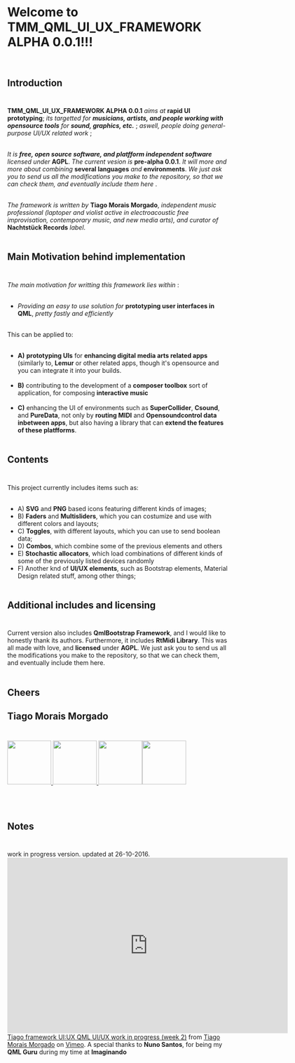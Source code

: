 # Welcome to **TMM_QML_UI_UX_FRAMEWORK ALPHA 0.0.1**!!! <br/><br/>

## Introduction <br/><br/>

**TMM_QML_UI_UX_FRAMEWORK ALPHA 0.0.1** *aims at* **rapid UI prototyping**; *its targetted for* ***musicians, artists, and people working with opensource tools*** *for* ***sound, graphics, etc.*** ; *aswell, people doing general-purpose UI/UX related work* ; <br/><br/>

*It is* ***free, open source software, and platfform independent software*** *licensed under* **AGPL**. *The current vesion is* **pre-alpha 0.0.1**. *It will more and more about combining* **several languages** *and* **environments**. *We just ask you to send us all the modifications you make to the repository, so that we can check them, and eventually include them here* . <br/><br/>

*The framework is written by* **Tiago Morais Morgado**, *independent music professional (laptoper and violist active in electroacoustic free improvisation, contemporary music, and new media arts), and curator of* **Nachtstück Records** *label*.<br/><br/>

## Main Motivation behind implementation <br/><br/>

*The main motivation for writting this framework lies within* : <br/><br/>

-	*Providing an easy to use solution for* **prototyping user interfaces in QML**, *pretty fastly and efficiently* <br/><br/>

This can be applied to: <br/><br/>

-	**A)** **prototyping UIs** for **enhancing digital media arts related apps** (similarly to, **Lemur** or other related apps, though it's opensource and you can integrate it into your builds. <br/><br/>
-	**B)** contributing to the development of a **composer toolbox** sort of application, for composing **interactive music**<br/><br/>
-	**C)** enhancing the UI of environments such as **SuperCollider**, **Csound**, and **PureData**, not only by **routing MIDI** and **Opensoundcontrol data inbetween apps**, but also having a library that can **extend the features of these platfforms**. <br/><br/>

## Contents <br/><br/>

This project currently includes items such as: <br/><br/>

- A) **SVG** and **PNG** based icons featuring different kinds of images;
-	B) **Faders** and **Multisliders**, which you can costumize and use with different colors and layouts; <br/>
-	C) **Toggles**, with different layouts, which you can use to send boolean data; <br/>
- D) **Combos**, which combine some of the previous elements and others <br/>
- E) **Stochastic allocators**, which  load combinations of different kinds of some of the previously listed devices randomly<br/>
-	F) Another knd of **UI/UX elements**, such as Bootstrap elements, Material Design related stuff, among other things; <br/><br/>

## Additional includes and licensing <br/><br/>

Current version also includes **QmlBootstrap Framework**, and I would like to honestly thank its authors. Furthermore, it includes **RtMidi Library**. This was all made with love, and **licensed** under **AGPL**. We just ask you to send us all the modifications you make to the repository, so that we can check them, and eventually include them here. <br/><br/>

## **Cheers**<br/>
## **Tiago Morais Morgado** <br/><br/>

<img src="https://avatars0.githubusercontent.com/u/7303598?v=3&s=460" height="100" width="100"><a href="https://www.qt.io">
<img src="https://lh3.googleusercontent.com/-m0H-wPtVGFU/AAAAAAAAAAI/AAAAAAAAAAA/-RgbUQZx4Ck/s128-c-k/photo.jpg" height="100" width="100"><a href="https://www.qt.io">
</a><img src="http://www.zoomdigital.com.br/img/2011/02/qtcreator.png" height="100" width="100"><a href="https://www.qt.io"></a></img><img src="http://zfoneproject.com/images/logos/agplv3-584x235.png" height="100" width="100"><img><br/><br/><br/><br/>


## Notes <br/><br/>

work in progress version. updated at 26-10-2016. <iframe src="https://player.vimeo.com/video/188973909" width="640" height="400" frameborder="0" webkitallowfullscreen mozallowfullscreen allowfullscreen></iframe><a href="https://vimeo.com/188973909">Tiago framework UI:UX QML UI/UX work in progress (week 2)</a> from <a href="https://vimeo.com/tiagomoraismorgado">Tiago Morais Morgado</a> on <a href="https://vimeo.com">Vimeo</a>. A special thanks to **Nuno Santos**, for being my **QML Guru** during my time at **Imaginando**<br/>

			
